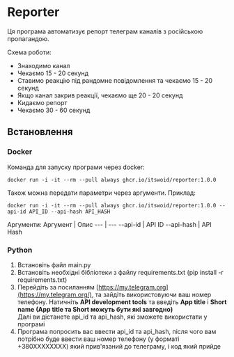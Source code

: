 # Reporter
Ця програма автоматизує репорт телеграм каналів з російською пропагандою.

Схема роботи:
- Знаходимо канал
- Чекаємо 15 - 20 секунд
- Ставимо реакцію під рандомне повідомлення та чекаємо 15 - 20 секунд
- Якщо канал закрив реакції, чекаємо ще 20 - 20 секунд
- Кидаємо репорт
- Чекаємо 30 - 60 секунд

## Встановлення

### Docker

Команда для запуску програми через docker:
```console
docker run -i -it --rm --pull always ghcr.io/itswoid/reporter:1.0.0
```

Також можна передати параметри через аргументи.
Приклад:
```console
docker run -i -it --rm --pull always ghcr.io/itswoid/reporter:1.0.0 --api-id API_ID --api-hash API_HASH
```

Аргументи:
Аргумент | Опис
--- | ---
--api-id | API ID
--api-hash | API Hash

### Python

1. Встановіть файл main.py
2. Встановіть необхідні бібліотеки з файлу requirements.txt (pip install -r requirements.txt)
3. Перейдіть за посиланням [https://my.telegram.org](https://my.telegram.org/), та зайдіть використовуючи ваш номер телефону.
Натичніть **API development tools** та введіть **App title** і **Short name** **(App title та Short можуть бути які завгодно)**
<br>Далі ви дістанете api_id та api_hash, які зможете використати у програмі
4. Програма попросить вас ввести api_id та api_hash, після чого вам потрібно буде ввести ваш номер телефону (у форматі +380XXXXXXXX) який прив'язаний до телеграму, і код який прийде
